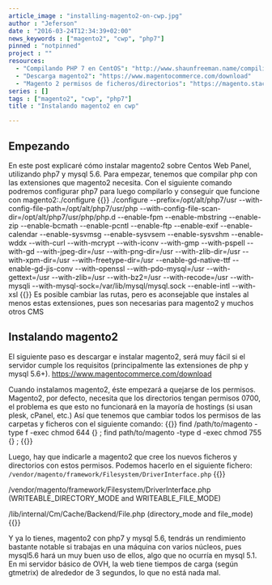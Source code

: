 ```yaml
---
article_image : "installing-magento2-on-cwp.jpg"
author : "Jeferson"
date : "2016-03-24T12:34:39+02:00"
news_keywords : ["magento2", "cwp", "php7"]
pinned : "notpinned"
project : ""
resources:
  - "Compilando PHP 7 en CentOS": "http://www.shaunfreeman.name/compiling-php-7-on-centos/"
  - "Descarga magento2": "https://www.magentocommerce.com/download"
  - "Magento 2 permisos de ficheros/directorios": "https://magento.stackexchange.com/questions/91870/magento-2-folder-file-permissions"
series : []
tags : ["magento2", "cwp", "php7"]
title : "Instalando magento2 en cwp"

---
```

## Empezando
En este post explicaré cómo instalar magento2 sobre Centos Web Panel, utilizando php7 y mysql 5.6. Para empezar, tenemos que compilar php con las extensiones que magento2 necesita. Con el siguiente comando podremos configurar php7 para luego compilarlo y conseguir que funcione con magento2:./configure
{{<highlight sh>}}
./configure
--prefix=/opt/alt/php7/usr
--with-config-file-path=/opt/alt/php7/usr/php
--with-config-file-scan-dir=/opt/alt/php7/usr/php/php.d
--enable-fpm
--enable-mbstring
--enable-zip
--enable-bcmath
--enable-pcntl
--enable-ftp
--enable-exif
--enable-calendar
--enable-sysvmsg
--enable-sysvsem
--enable-sysvshm
--enable-wddx
--with-curl
--with-mcrypt
--with-iconv
--with-gmp
--with-pspell
--with-gd
--with-jpeg-dir=/usr
--with-png-dir=/usr
--with-zlib-dir=/usr
--with-xpm-dir=/usr
--with-freetype-dir=/usr
--enable-gd-native-ttf
--enable-gd-jis-conv
--with-openssl
--with-pdo-mysql=/usr
--with-gettext=/usr
--with-zlib=/usr
--with-bz2=/usr
--with-recode=/usr
--with-mysqli
--with-mysql-sock=/var/lib/mysql/mysql.sock
--enable-intl
--with-xsl
{{</highlight>}}
Es posible cambiar las rutas, pero es aconsejable que instales al menos estas extensiones, pues son necesarias para magento2 y muchos otros CMS

## Instalando magento2

El siguiente paso es descargar e instalar magento2, será muy fácil si el servidor cumple los requisitos (principalmente las extensiones de php y mysql 5.6+).
https://www.magentocommerce.com/download

Cuando instalamos magento2, éste empezará a quejarse de los permisos. Magento2, por defecto, necesita que los directorios tengan permisos 0700, el problema es que esto no funcionará en la mayoría de hostings (si usan plesk, cPanel, etc.) Así que tenemos que cambiar todos los permisos de las carpetas y ficheros con el siguiente comando:
{{<highlight sh>}}
find /path/to/magento -type f -exec chmod 644 {} \;
find path/to/magento -type d -exec chmod 755 {} \;
{{</highlight>}}

Luego, hay que indicarle a magento2 que cree los nuevos ficheros y directorios con estos permisos. Podemos hacerlo en el siguiente fichero:
`/vendor/magento/framework/Filesystem/DriverInterface.php`
{{<highlight sh>}}

/vendor/magento/framework/Filesystem/DriverInterface.php
(WRITEABLE_DIRECTORY_MODE and WRITEABLE_FILE_MODE)

/lib/internal/Cm/Cache/Backend/File.php
(directory_mode and file_mode)
{{</highlight>}}

Y ya lo tienes, magento2 con php7 y mysql 5.6, tendrás un rendimiento bastante notable si trabajas en una máquina con varios núcleos, pues mysql5.6 hará un muy buen uso de ellos, algo que no ocurría en mysql 5.1. En mi servidor básico de OVH, la web tiene tiempos de carga (según gtmetrix) de alrededor de 3 segundos, lo que no está nada mal.
